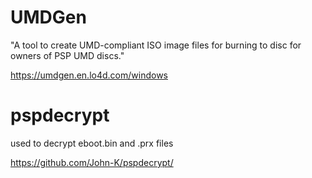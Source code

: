 # UMDGen

"A tool to create UMD-compliant ISO image files for burning to disc for owners of PSP UMD discs."

https://umdgen.en.lo4d.com/windows


# pspdecrypt

used to decrypt eboot.bin and .prx files

https://github.com/John-K/pspdecrypt/


